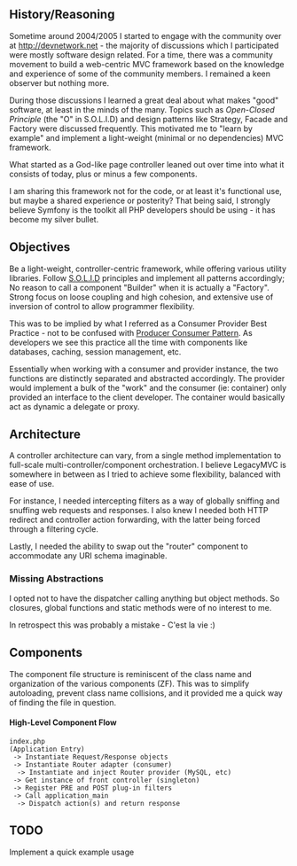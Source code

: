 ## History/Reasoning

Sometime around 2004/2005 I started to engage with the community over at http://devnetwork.net - the majority of discussions 
which I participated were mostly software design related. For a time, there was a community movement to build a web-centric MVC 
framework based on the knowledge and experience of some of the community members. I remained a keen observer but nothing more.

During those discussions I learned a great deal about what makes "good" software, at least in the minds of the many. Topics such as 
*Open-Closed Principle* (the "O" in S.O.L.I.D) and design patterns like Strategy, Facade and Factory were discussed frequently. 
This motivated me to "learn by example" and implement a light-weight (minimal or no dependencies) MVC framework. 

What started as a God-like page controller leaned out over time into what it 
consists of today, plus or minus a few components.

I am sharing this framework not for the code, or at least it's functional use, but 
maybe a shared experience or posterity? That being said, I strongly believe Symfony 
is the toolkit all PHP developers should be using - it has become my silver bullet.

## Objectives

Be a light-weight, controller-centric framework, while offering various utility libraries. 
Follow [S.O.L.I.D](https://en.wikipedia.org/wiki/SOLID_(object-oriented_design)) 
principles and implement all patterns accordingly; No reason to call a component 
"Builder" when it is actually a "Factory". Strong focus on loose coupling and high 
cohesion, and extensive use of inversion of control to allow programmer flexibility. 

This was to be implied by what I referred as a Consumer Provider Best 
Practice - not to be confused with [Producer Consumer Pattern](https://en.wikipedia.org/wiki/Producer%E2%80%93consumer_problem). 
As developers we see this practice all the time with components like databases, caching, session management, etc. 

Essentially when working with a consumer and provider instance, the two functions are 
distinctly separated and abstracted accordingly. The provider would implement a bulk 
of the "work" and the consumer (ie: container) only provided an interface to the 
client developer. The container would basically act as dynamic a delegate or proxy.

## Architecture

A controller architecture can vary, from a single method implementation to 
full-scale multi-controller/component orchestration. I believe LegacyMVC is 
somewhere in between as I tried to achieve some flexibility, balanced with ease of use.

For instance, I needed intercepting filters as a way of globally sniffing and snuffing 
web requests and responses. I also knew I needed both HTTP redirect and controller action 
forwarding, with the latter being forced through a filtering cycle. 

Lastly, I needed the ability to swap out the "router" component to accommodate any 
URI schema imaginable. 

### Missing Abstractions

I opted not to have the dispatcher calling anything but object methods. So closures, 
global functions and static methods were of no interest to me. 

In retrospect this was probably a mistake - C'est la vie :)

## Components

The component file structure is reminiscent of the class name and organization of
the various components (ZF). This was to simplify autoloading, prevent class name
collisions, and it provided me a quick way of finding the file in question. 

#### High-Level Component Flow

```
index.php 
(Application Entry) 
 -> Instantiate Request/Response objects 
 -> Instantiate Router adapter (consumer)
  -> Instantiate and inject Router provider (MySQL, etc)
 -> Get instance of front controller (singleton)
 -> Register PRE and POST plug-in filters
 -> Call application_main
  -> Dispatch action(s) and return response
```


## TODO

Implement a quick example usage
